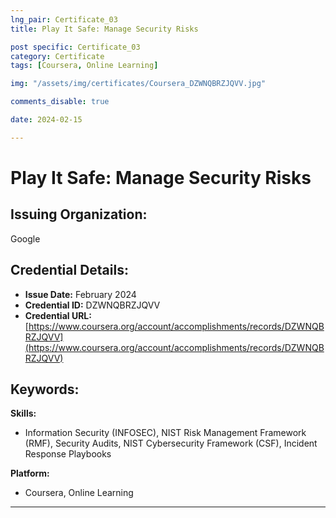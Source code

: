 ```yaml
---
lng_pair: Certificate_03
title: Play It Safe: Manage Security Risks

post specific: Certificate_03
category: Certificate
tags: [Coursera, Online Learning]

img: "/assets/img/certificates/Coursera_DZWNQBRZJQVV.jpg"

comments_disable: true

date: 2024-02-15

---
```


# Play It Safe: Manage Security Risks

## Issuing Organization:
Google

## Credential Details:
- **Issue Date:** February 2024
- **Credential ID:** DZWNQBRZJQVV
- **Credential URL:** [https://www.coursera.org/account/accomplishments/records/DZWNQBRZJQVV](https://www.coursera.org/account/accomplishments/records/DZWNQBRZJQVV)

## Keywords:

**Skills:**
- Information Security (INFOSEC), NIST Risk Management Framework (RMF), Security Audits, NIST Cybersecurity Framework (CSF), Incident Response Playbooks

**Platform:**
- Coursera, Online Learning

---
